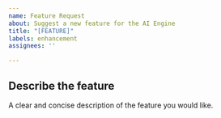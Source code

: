 ```yaml
---
name: Feature Request
about: Suggest a new feature for the AI Engine
title: "[FEATURE]"
labels: enhancement
assignees: ''

---
```


## Describe the feature
A clear and concise description of the feature you would like.
